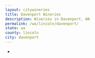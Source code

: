 ```yaml
---
layout: citywineries
title: Davenport Wineries
description: Wineries in Davenport, WA
permalink: /wa/lincoln/davenport/
state: wa
county: lincoln
city: davenport
---
```

-
